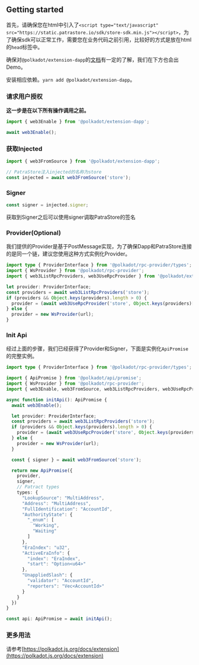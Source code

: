 ## Getting started

首先，请确保您在html中引入了`<script type="text/javascript" src="https://static.patrastore.io/sdk/store-sdk.min.js"></script>`，为了确保sdk可以正常工作，需要您在业务代码之前引用，比较好的方式是放在html的`head`标签中。

确保对`@polkadot/extension-dapp`的[文档](https://polkadot.js.org/docs/extension)有一定的了解，我们在下方也会出Demo。

安装相应依赖。`yarn add @polkadot/extension-dapp`。


### 请求用户授权

**这一步是在以下所有操作调用之前。**

```typescript
import { web3Enable } from '@polkadot/extension-dapp';

await web3Enable();
```

### 获取Injected

```typescript
import { web3FromSource } from '@polkadot/extension-dapp';

// PatraStore注入injected的名称为store
const injected = await web3FromSource('store');
```

### Signer

```typescript
const signer = injected.signer;
```
获取到Signer之后可以使用signer调取PatraStore的签名

### Provider(Optional)

我们提供的Provider是基于PostMessage实现，为了确保Dapp和PatraStore连接的是同一个链，建议您使用这种方式实例化Provider。

```typescript
import type { ProviderInterface } from '@polkadot/rpc-provider/types';
import { WsProvider } from '@polkadot/rpc-provider';
import { web3ListRpcProviders, web3UseRpcProvider } from '@polkadot/extension-dapp';

let provider: ProviderInterface;
const providers = await web3ListRpcProviders('store');
if (providers && Object.keys(providers).length > 0) {
  provider = (await web3UseRpcProvider('store', Object.keys(providers)[0])).provider;
} else {
  provider = new WsProvider(url);
}
```

### Init Api

经过上面的步骤，我们已经获得了Provider和Signer，下面是实例化`ApiPromise`的完整实例。

```typescript
import type { ProviderInterface } from '@polkadot/rpc-provider/types';

import { ApiPromise } from '@polkadot/api/promise';
import { WsProvider } from '@polkadot/rpc-provider';
import { web3Enable, web3FromSource, web3ListRpcProviders, web3UseRpcProvider } from '@polkadot/extension-dapp';

async function initApi(): ApiPromise {
  await web3Enable();

  let provider: ProviderInterface;
  const providers = await web3ListRpcProviders('store');
  if (providers && Object.keys(providers).length > 0) {
    provider = (await web3UseRpcProvider('store', Object.keys(providers)[0])).provider;
  } else {
    provider = new WsProvider(url);
  }

  const { signer } = await web3FromSource('store');

  return new ApiPromise({
    provider,
    signer,
    // Patract types
    types: {
      "LookupSource": "MultiAddress",
      "Address": "MultiAddress",
      "FullIdentification": "AccountId",
      "AuthorityState": {
        "_enum": [
          "Working",
          "Waiting"
        ]
      },
      "EraIndex": "u32",
      "ActiveEraInfo": {
        "index": "EraIndex",
        "start": "Option<u64>"
      },
      "UnappliedSlash": {
        "validator": "AccountId",
        "reporters": "Vec<AccountId>"
      }
    }
  })
}

const api: ApiPromise = await initApi();
```

### 更多用法

请参考[https://polkadot.js.org/docs/extension](https://polkadot.js.org/docs/extension)